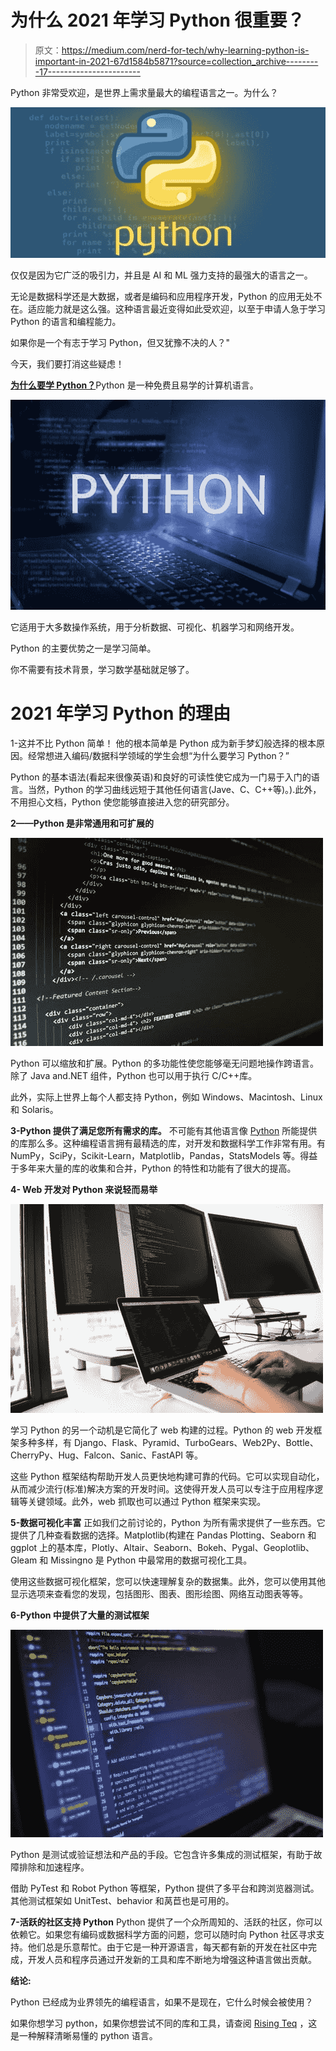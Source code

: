 # 为什么 2021 年学习 Python 很重要？

> 原文：<https://medium.com/nerd-for-tech/why-learning-python-is-important-in-2021-67d1584b5871?source=collection_archive---------17----------------------->

Python 非常受欢迎，是世界上需求量最大的编程语言之一。为什么？

![](img/ee43607458d9aa472913e55ee74bc556.png)

仅仅是因为它广泛的吸引力，并且是 AI 和 ML 强力支持的最强大的语言之一。

无论是数据科学还是大数据，或者是编码和应用程序开发，Python 的应用无处不在。适应能力就是这么强。这种语言最近变得如此受欢迎，以至于申请人急于学习 Python 的语言和编程能力。

如果你是一个有志于学习 Python，但又犹豫不决的人？"

今天，我们要打消这些疑虑！

[**为什么要学 Python？**](http://www.risingteq.com/why-to-learn-python-if-youre-not-a-programmer/)Python 是一种免费且易学的计算机语言。

![](img/d11b702a0925c93b79f8c43c9c9b3454.png)

它适用于大多数操作系统，用于分析数据、可视化、机器学习和网络开发。

Python 的主要优势之一是学习简单。

你不需要有技术背景，学习数学基础就足够了。

# **2021 年学习 Python 的理由**

1-这并不比 Python 简单！
他的根本简单是 Python 成为新手梦幻般选择的根本原因。经常想进入编码/数据科学领域的学生会想“为什么要学习 Python？”

Python 的基本语法(看起来很像英语)和良好的可读性使它成为一门易于入门的语言。当然，Python 的学习曲线远短于其他任何语言(Jave、C、C++等)。).此外，不用担心文档，Python 使您能够直接进入您的研究部分。

**2——Python 是非常通用和可扩展的**

![](img/cdd1f9d6fcc13183e8d93f9cf246945f.png)

Python 可以缩放和扩展。Python 的多功能性使您能够毫无问题地操作跨语言。除了 Java and.NET 组件，Python 也可以用于执行 C/C++库。

此外，实际上世界上每个人都支持 Python，例如 Windows、Macintosh、Linux 和 Solaris。

**3-Python 提供了满足您所有需求的库。** 不可能有其他语言像 [Python](http://www.risingteq.com/why-to-learn-python-if-youre-not-a-programmer/) 所能提供的库那么多。这种编程语言拥有最精选的库，对开发和数据科学工作非常有用。有 NumPy，SciPy，Scikit-Learn，Matplotlib，Pandas，StatsModels 等。得益于多年来大量的库的收集和合并，Python 的特性和功能有了很大的提高。

**4- Web 开发对 Python 来说轻而易举**

![](img/d793061b3caf34cb02dc91121df5f28d.png)

学习 Python 的另一个动机是它简化了 web 构建的过程。Python 的 web 开发框架多种多样，有 Django、Flask、Pyramid、TurboGears、Web2Py、Bottle、CherryPy、Hug、Falcon、Sanic、FastAPI 等。

这些 Python 框架结构帮助开发人员更快地构建可靠的代码。它可以实现自动化，从而减少流行(标准)解决方案的开发时间。这使得开发人员可以专注于应用程序逻辑等关键领域。此外，web 抓取也可以通过 Python 框架来实现。

**5-数据可视化丰富** 正如我们之前讨论的，Python 为所有需求提供了一些东西。它提供了几种查看数据的选择。Matplotlib(构建在 Pandas Plotting、Seaborn 和 ggplot 上的基本库，Plotly、Altair、Seaborn、Bokeh、Pygal、Geoplotlib、Gleam 和 Missingno 是 Python 中最常用的数据可视化工具。

使用这些数据可视化框架，您可以快速理解复杂的数据集。此外，您可以使用其他显示选项来查看您的发现，包括图形、图表、图形绘图、网络互动图表等等。

**6-Python 中提供了大量的测试框架**

![](img/89f181c196ca895d0f85503c6ae37375.png)

Python 是测试或验证想法和产品的手段。它包含许多集成的测试框架，有助于故障排除和加速程序。

借助 PyTest 和 Robot Python 等框架，Python 提供了多平台和跨浏览器测试。其他测试框架如 UnitTest、behavior 和莴苣也是可用的。

**7-活跃的社区支持 Python** Python 提供了一个众所周知的、活跃的社区，你可以依赖它。如果您有编码或数据科学方面的问题，您可以随时向 Python 社区寻求支持。他们总是乐意帮忙。由于它是一种开源语言，每天都有新的开发在社区中完成，开发人员和程序员通过开发新的工具和库不断地为增强这种语言做出贡献。

**结论:**

Python 已经成为业界领先的编程语言，如果不是现在，它什么时候会被使用？

如果你想学习 python，如果你想尝试不同的库和工具，请查阅 [Rising Teq](http://www.risingteq.com/why-to-learn-python-if-youre-not-a-programmer/) ，这是一种解释清晰易懂的 python 语言。